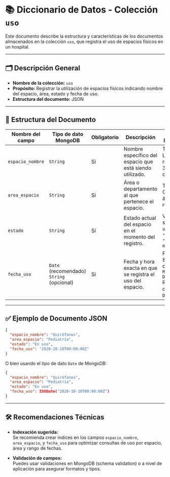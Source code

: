 
# 📚 Diccionario de Datos - Colección `uso`

Este documento describe la estructura y características de los documentos almacenados en la colección `uso`, que registra el uso de espacios físicos en un hospital.

---

## 🗂 Descripción General

- **Nombre de la colección:** `uso`
- **Propósito:** Registrar la utilización de espacios físicos indicando nombre del espacio, área, estado y fecha de uso.
- **Estructura del documento:** JSON

---

## 🧾 Estructura del Documento

| Nombre del campo   | Tipo de dato MongoDB | Obligatorio | Descripción                                                                 | Formato / Restricciones                  | Ejemplo                                  |
|--------------------|----------------------|-------------|------------------------------------------------------------------------------|------------------------------------------|------------------------------------------|
| `espacio_nombre`   | `String`             | Sí          | Nombre específico del espacio que está siendo utilizado.                     | Texto plano. Longitud recomendada: 3-50 caracteres. | `"Quirófanos"`                         |
| `area_espacio`     | `String`             | Sí          | Área o departamento al que pertenece el espacio.                             | Texto plano. Coincide con áreas registradas.         | `"Pediatría"`                          |
| `estado`           | `String`             | Sí          | Estado actual del espacio en el momento del registro.                        | Valores válidos sugeridos: `"En uso"`, `"Disponible"`, `"En mantenimiento"` | `"En uso"`                             |
| `fecha_uso`        | `Date` (recomendado)<br>`String` (opcional) | Sí | Fecha y hora exacta en que se registra el uso del espacio.                  | Formato ISO 8601 si es cadena: `"YYYY-MM-DDTHH:MM:SSZ"`<br>Recomendado como tipo `Date`. | `"2020-10-10T00:00:00Z"`              |

---

## ✅ Ejemplo de Documento JSON

```json
{
  "espacio_nombre": "Quirófanos",
  "area_espacio": "Pediatría",
  "estado": "En uso",
  "fecha_uso": "2020-10-10T00:00:00Z"
}
```

O bien usando el tipo de dato `Date` de MongoDB:

```json
{
  "espacio_nombre": "Quirófanos",
  "area_espacio": "Pediatría",
  "estado": "En uso",
  "fecha_uso": ISODate("2020-10-10T00:00:00Z")
}
```

---

## 🛠 Recomendaciones Técnicas

- **Indexación sugerida:**  
  Se recomienda crear índices en los campos `espacio_nombre`, `area_espacio`, y `fecha_uso` para optimizar consultas de uso por espacio, área y rango de fechas.
  
- **Validación de campos:**  
  Puedes usar validaciones en MongoDB (schema validation) o a nivel de aplicación para asegurar formatos y tipos.
